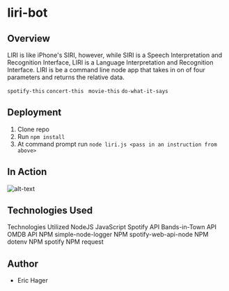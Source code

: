 # liri-bot

## Overview

LIRI is like iPhone's SIRI, however, while SIRI is a Speech Interpretation and Recognition Interface, LIRI is a Language Interpretation and Recognition Interface. LIRI is be a command line node app that takes in on of four parameters and returns the relative data.

`spotify-this`  `concert-this `  `movie-this`  `do-what-it-says`

## Deployment

1. Clone repo
2. Run  `npm install`
3. At command prompt run `node liri.js <pass in an instruction from above>`

## In Action

![alt-text](http://g.recordit.co/tQm5b91OSO.gif)

## Technologies Used

Technologies Utilized
NodeJS
JavaScript
Spotify API
Bands-in-Town API
OMDB API
NPM simple-node-logger
NPM spotify-web-api-node
NPM dotenv
NPM spotify
NPM request

## Author

- Eric Hager

